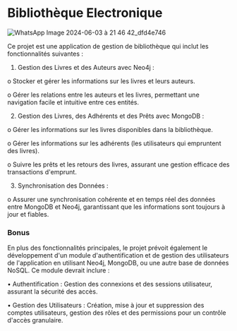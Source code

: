 # Bibliothèque Electronique
![WhatsApp Image 2024-06-03 à 21 46 42_dfd4e746](https://github.com/LamiaaElOuatili/Biblioth-queElectronique/assets/121641051/21a167a4-4379-46c1-9a52-b32cae3ca116)


Ce projet est une application de gestion de bibliothèque qui inclut les fonctionnalités suivantes :


1.	Gestion des Livres et des Auteurs avec Neo4j :

o	Stocker et gérer les informations sur les livres et leurs auteurs.

o	Gérer les relations entre les auteurs et les livres, permettant une navigation facile et intuitive entre ces entités.


2.	Gestion des Livres, des Adhérents et des Prêts avec MongoDB :

o	Gérer les informations sur les livres disponibles dans la bibliothèque.

o	Gérer les informations sur les adhérents (les utilisateurs qui empruntent des livres).

o	Suivre les prêts et les retours des livres, assurant une gestion efficace des transactions d'emprunt.


3.	Synchronisation des Données :

o	Assurer une synchronisation cohérente et en temps réel des données entre MongoDB et Neo4j, garantissant que les informations sont toujours à jour et fiables.

### Bonus
En plus des fonctionnalités principales, le projet prévoit également le développement d'un module d'authentification et de gestion des utilisateurs de l'application en utilisant Neo4j, MongoDB, ou une autre base de données NoSQL. Ce module devrait inclure :

•	Authentification : Gestion des connexions et des sessions utilisateur, assurant la sécurité des accès.

•	Gestion des Utilisateurs : Création, mise à jour et suppression des comptes utilisateurs, gestion des rôles et des permissions pour un contrôle d'accès granulaire.
